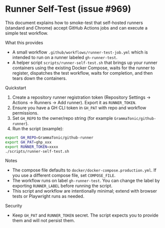 # Runner Self-Test (issue #969)

This document explains how to smoke-test that self-hosted runners (standard and Chrome) accept GitHub Actions jobs and can execute a simple test workflow.

What this provides

- A small workflow `.github/workflows/runner-test-job.yml` which is intended to run on a runner labeled `gh-runner-test`.
- A helper script `scripts/runner-self-test.sh` that brings up your runner containers using the existing Docker Compose, waits for the runner to register, dispatches the test workflow, waits for completion, and then tears down the containers.

Quickstart

1. Create a repository runner registration token (Repository Settings → Actions → Runners → Add runner). Export it as `RUNNER_TOKEN`.
2. Ensure you have a GH CLI token in `GH_PAT` with repo and workflow permissions.
3. Set `GH_REPO` to the owner/repo string (for example `GrammaTonic/github-runner`).
4. Run the script (example):

```bash
export GH_REPO=GrammaTonic/github-runner
export GH_PAT=ghp_xxx
export RUNNER_TOKEN=xxxx
./scripts/runner-self-test.sh
```

Notes

- The compose file defaults to `docker/docker-compose.production.yml`. If you use a different compose file, set `COMPOSE_FILE`.
- The workflow runs on label `gh-runner-test`. You can change the label by exporting `RUNNER_LABEL` before running the script.
- This script and workflow are intentionally minimal; extend with browser tests or Playwright runs as needed.

Security

- Keep `GH_PAT` and `RUNNER_TOKEN` secret. The script expects you to provide them and will not persist them.
